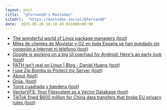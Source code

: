 ```yaml
---
layout: post
title:  "@fernand0's Mastodon"
siteUrl:  "https://mastodon.social/@fernand0"
date:  2025-05-20 10:10:49.931000+00:00
---
```

*  [The wonderful world of Linux package managers ](https://thelibre.news/the-wonderful-world-of-linux-package-managers/#the-problem-with-traditional-package-manager) ([toot](https://mastodon.social/@fernand0/114539616660956856))
*  [Miles de clientes de Movistar y O2 en toda España se han quedado sin conexión a internet ni teléfono ](https://www.genbeta.com/actualidad/miles-clientes-movistar-o2-toda-espana-se-han-quedado-conexion-a-internet-telefon) ([toot](https://mastodon.social/@fernand0/114539521253143752))
*  [Google is working on a big UI overhaul for Android: Here's an early look ](https://www.androidauthority.com/android-new-design-changes-leak-3549582) ([toot](https://mastodon.social/@fernand0/114539244184314095))
*  [PATH isn't real on Linux \| Blog - Daniel Huang ](https://blog.danielh.cc/blog/pat) ([toot](https://mastodon.social/@fernand0/114537582989499323))
*  [I use Zip Bombs to Protect my Server ](https://idiallo.com/blog/zipbomb-protectio) ([toot](https://mastodon.social/@fernand0/114535742719844114))
*  [About ](https://www.leadedsolder.com/about) ([toot](https://mastodon.social/@fernand0/114535504997935606))
*  [Grúa. ](https://avecesunafoto.wordpress.com/2025/05/18/grua-2) ([toot](https://mastodon.social/@fernand0/114535486194301620))
*  [Torre cuadrada y bandera ](https://www.flickr.com/photos/fernand0/54527334583) ([toot](https://mastodon.social/@fernand0/114535459371216032))
*  [VectorVFS: Your Filesystem as a Vector Database ](https://vectorvfs.readthedocs.io/en/latest/index.htm) ([toot](https://mastodon.social/@fernand0/114535234361489590))
*  [TikTok fined $600 million for China data transfers that broke EU privacy rules ](https://apnews.com/article/tiktok-ireland-european-union-data-privacy-regulation-d386ec74becc716905d7f686d6a448e) ([toot](https://mastodon.social/@fernand0/114534905730712106))
